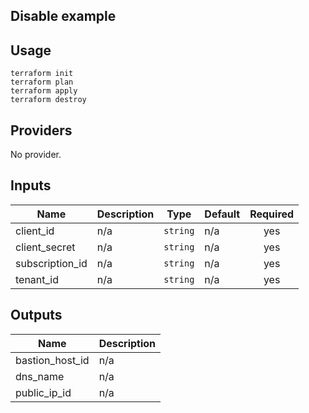 ## Disable example

## Usage
```
terraform init
terraform plan
terraform apply
terraform destroy
```
<!-- BEGINNING OF PRE-COMMIT-TERRAFORM DOCS HOOK -->
## Providers

No provider.

## Inputs

| Name | Description | Type | Default | Required |
|------|-------------|------|---------|:-----:|
| client\_id | n/a | `string` | n/a | yes |
| client\_secret | n/a | `string` | n/a | yes |
| subscription\_id | n/a | `string` | n/a | yes |
| tenant\_id | n/a | `string` | n/a | yes |

## Outputs

| Name | Description |
|------|-------------|
| bastion\_host\_id | n/a |
| dns\_name | n/a |
| public\_ip\_id | n/a |

<!-- END OF PRE-COMMIT-TERRAFORM DOCS HOOK -->
